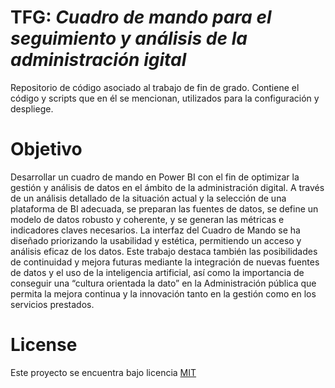 # TFG: *Cuadro de mando para el seguimiento y análisis de la administración igital*
Repositorio de código asociado al trabajo de fin de grado. Contiene el código y scripts que en él se mencionan, utilizados para la configuración y despliege.

# Objetivo
Desarrollar un cuadro de mando en Power BI con el fin de optimizar la gestión y análisis de datos en el ámbito de la administración digital. A través de un análisis detallado de la situación actual y la selección de una plataforma de BI adecuada, se preparan las fuentes de datos, se define un modelo de datos robusto y coherente, y se generan las métricas e indicadores claves necesarios. La interfaz del Cuadro de Mando se ha diseñado priorizando la usabilidad y estética, permitiendo un acceso y análisis eficaz de los datos. Este trabajo destaca también las posibilidades de continuidad y mejora futuras mediante la integración de nuevas fuentes de datos y el uso de la inteligencia artificial, así como la importancia de conseguir una “cultura orientada la dato” en la Administración pública que permita la mejora continua y la innovación tanto en la gestión como en los servicios prestados.

# License
Este proyecto se encuentra bajo licencia [MIT](https://opensource.org/license/mit/)
